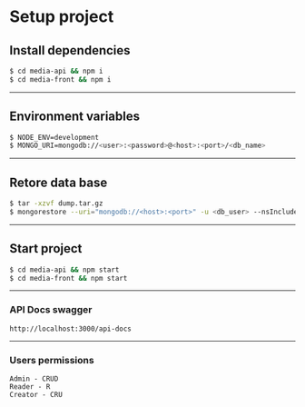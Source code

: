 # Setup project

## Install dependencies

```bash
$ cd media-api && npm i
$ cd media-front && npm i
```

---

## Environment variables

```bash
$ NODE_ENV=development
$ MONGO_URI=mongodb://<user>:<password>@<host>:<port>/<db_name>
```

---

## Retore data base

```bash
$ tar -xzvf dump.tar.gz
$ mongorestore --uri="mongodb://<host>:<port>" -u <db_user> --nsInclude 'midea-api.*' --dir ./dump
```

---

## Start project

```bash
$ cd media-api && npm start
$ cd media-front && npm start
```

---

### API Docs swagger

	http://localhost:3000/api-docs

---

### Users permissions

	Admin - CRUD
	Reader - R
	Creator - CRU
